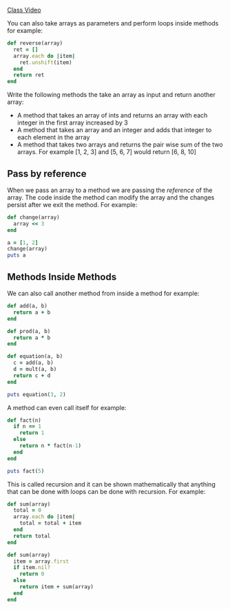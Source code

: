 [Class Video](https://youtu.be/bzMyO0zv5Wk)

You can also take arrays as parameters and perform loops inside methods for example:

```ruby
def reverse(array)
  ret = []
  array.each do |item|
    ret.unshift(item)
  end
  return ret
end
```

Write the following methods the take an array as input and return another array:

- A method that takes an array of ints and returns an array with each integer in the first array increased by 3
- A method that takes an array and an integer and adds that integer to each element in the array
- A method that takes two arrays and returns the pair wise sum of the two arrays. For example [1, 2, 3] and [5, 6, 7] would return [6, 8, 10]

## Pass by reference

When we pass an array to a method we are passing the *reference* of the array. The code inside the method can modify the array and the changes persist after we exit the method. For example:

```ruby
def change(array)
  array << 3
end

a = [1, 2]
change(array)
puts a
```

## Methods Inside Methods

We can also call another method from inside a method for example:

```ruby
def add(a, b)
  return a + b
end

def prod(a, b)
  return a * b
end

def equation(a, b)
  c = add(a, b)
  d = mult(a, b)
  return c + d
end

puts equation(3, 2)
```

A method can even call itself for example:

```ruby
def fact(n)
  if n == 1
    return 1
  else
    return n * fact(n-1)
  end
end

puts fact(5)
```

This is called recursion and it can be shown mathematically that anything that can be done with loops can be done with recursion. For example:

```ruby
def sum(array)
  total = 0
  array.each do |item|
    total = total + item
  end
  return total
end

def sum(array)
  item = array.first
  if item.nil?
    return 0
  else
    return item + sum(array)
  end
end
```
